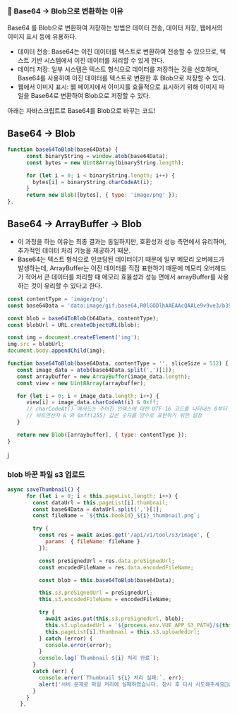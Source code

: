 ### 🤔 Base64 -> Blob으로 변환하는 이유

Base64 를 Blob으로 변환하여 저장하는 방법은 데이터 전송, 데이터 저장, 웹에서의 이미지 표시 등에 유용하다.

-   데이터 전송: Base64는 이진 데이터를 텍스트로 변환하여 전송할 수 있으므로, 텍스트 기반 시스템에서 이진 데이터를 처리할 수 있게 한다.
-   데이터 저장: 일부 시스템은 텍스트 형식으로 데이터를 저장하는 것을 선호하며, Base64를 사용하여 이진 데이터를 텍스트로 변환한 후 Blob으로 저장할 수 있다.
-   웹에서 이미지 표시: 웹 페이지에서 이미지를 효율적으로 표시하기 위해 이미지 파일을 Base64로 변환하여 Blob으로 저장할 수 있다.

아래는 자바스크립트로 Base64를 Blob으로 바꾸는 코드!



## Base64 -> Blob

```js
function base64ToBlob(base64Data) {
      const binaryString = window.atob(base64Data);
      const bytes = new Uint8Array(binaryString.length);

      for (let i = 0; i < binaryString.length; i++) {
        bytes[i] = binaryString.charCodeAt(i);
      }
      return new Blob([bytes], { type: 'image/png' });
},
```



## Base64 -> ArrayBuffer -> Blob

-   이 과정을 하는 이유는 최종 결과는 동일하지만, 호환성과 성능 측면에서 유리하며, 추가적인 데이터 처리 기능을 제공하기 때문.
-   Base64는 텍스트 형식으로 인코딩된 데이터이기 때문에 일부 메모리 오버헤드가 발생하는데, ArrayBuffer는 이진 데이터를 직접 표현하기 때문에 메모리 오버헤드가 적어서 큰 데이터를 처리할 때 메모리 효율성과 성능 면에서 arrayBuffer를 사용하는 것이 유리할 수 있다고 한다.

```js
const contentType = 'image/png';
const base64Data = 'data:image/gif;base64,R0lGODlhAAEAAcQAALe9v9ve3/b393mDiJScoO3u74KMkMnNz4uUm......';

const blob = base64ToBlob(b64Data, contentType); 
const blobUrl = URL.createObjectURL(blob); 

const img = document.createElement('img');
img.src = blobUrl;
document.body.appendChild(img);

function base64ToBlob(base64Data, contentType = '', sliceSize = 512) {
   const image_data = atob(base64Data.split(',')[1]); 
   const arraybuffer = new ArrayBuffer(image_data.length);
   const view = new Uint8Array(arraybuffer);

   for (let i = 0; i < image_data.length; i++) {
      view[i] = image_data.charCodeAt(i) & 0xff;
      // charCodeAt() 메서드는 주어진 인덱스에 대한 UTF-16 코드를 나타내는 0부터 65535 사이의 정수를 반환
      // 비트연산자 & 와 0xff(255) 값은 숫자를 양수로 표현하기 위한 설정
   }

   return new Blob([arraybuffer], { type: contentType });
}
```

j

### blob 바꾼 파일 s3 업로드

``` js
async saveThumbnail() {
      for (let i = 0; i < this.pageList.length; i++) {
        const dataUrl = this.pageList[i].thumbnail;
        const base64Data = dataUrl.split(',')[1];
        const fileName = `${this.bookId}_${i}_thumbnail.png`;

        try {
          const res = await axios.get('/api/v1/tool/s3/image', {
            params: { fileName: fileName }
          });

          const preSignedUrl = res.data.preSignedUrl;
          const encodedFileName = res.data.encodedFileName;

          const blob = this.base64ToBlob(base64Data);

          this.s3.preSignedUrl = preSignedUrl;
          this.s3.encodedFileName = encodedFileName;

          try {
            await axios.put(this.s3.preSignedUrl, blob);
            this.s3.uploadedUrl = `${process.env.VUE_APP_S3_PATH}/${this.s3.encodedFileName}`;
            this.pageList[i].thumbnail = this.s3.uploadedUrl;
          } catch (error) {
            console.error(error);
          }
          console.log(`Thumbnail ${i} 처리 완료`);
        }
        catch (err) {
          console.error(`Thumbnail ${i} 처리 실패:`, err);
          alert('서버 문제로 파일 처리에 실패하였습니다. 잠시 후 다시 시도해주세요🙇‍♀️');
        }
      }
    },

```

